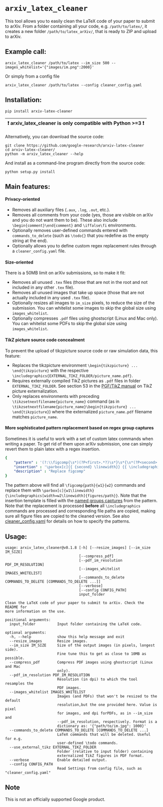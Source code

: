 # `arxiv_latex_cleaner`

This tool allows you to easily clean the LaTeX code of your paper to submit to
arXiv. From a folder containing all your code, e.g. `/path/to/latex/`, it
creates a new folder `/path/to/latex_arXiv/`, that is ready to ZIP and upload to
arXiv.

## Example call:

```console
arxiv_latex_cleaner /path/to/latex --im_size 500 --images_whitelist='{"images/im.png":2000}'
```

Or simply from a config file

```console
arxiv_latex_cleaner /path/to/latex --config cleaner_config.yaml
```

## Installation:

```console
pip install arxiv-latex-cleaner
```

| :exclamation:  arxiv_latex_cleaner is only compatible with Python >=3  :exclamation: |
|--------------------------------------------------------------------------------------|

Alternatively, you can download the source code:

```console
git clone https://github.com/google-research/arxiv-latex-cleaner
cd arxiv-latex-cleaner/
python -m arxiv_latex_cleaner --help
```

And install as a command-line program directly from the source code:

```console
python setup.py install
```

## Main features:

#### Privacy-oriented

*   Removes all auxiliary files (`.aux`, `.log`, `.out`, etc.).
*   Removes all comments from your code (yes, those are visible on arXiv and you
    do not want them to be). These also include `\begin{comment}\end{comment}`
    and `\iffalse\fi` environments.
*   Optionally removes user-defined commands entered with `commands_to_delete`
    (such as `\todo{}` that you redefine as the empty string at the end).
*   Optionally allows you to define custom regex replacement rules through a `cleaner_config.yaml` file.

#### Size-oriented

There is a 50MB limit on arXiv submissions, so to make it fit:

*   Removes all unused `.tex` files (those that are not in the root and not
    included in any other `.tex` file).
*   Removes all unused images that take up space (those that are not actually
    included in any used `.tex` file).
*   Optionally resizes all images to `im_size` pixels, to reduce the size of the
    submission. You can whitelist some images to skip the global size using
    `images_whitelist`.
*   Optionally compresses `.pdf` files using ghostscript (Linux and Mac only).
    You can whitelist some PDFs to skip the global size using
    `images_whitelist`.

#### TikZ picture source code concealment

To prevent the upload of tikzpicture source code or raw simulation
data, this feature:

*   Replaces the tikzpicture environment `\begin{tikzpicture} ... \end{tikzpicture}`
    with the respective `\includegraphics{EXTERNAL_TIKZ_FOLDER/picture_name.pdf}`.
*   Requires externally compiled TikZ pictures as `.pdf` files in folder `EXTERNAL_TIKZ_FOLDER`.
    See section 53 in the [PGF/TikZ manual](https://ctan.org/pkg/pgf?lang=en) on TikZ picture externalization.
*   Only replaces environments with preceding `\tikzsetnextfilename{picture_name}` command
    (as in `\tikzsetnextfilename{picture_name}\begin{tikzpicture} ... \end{tikzpicture}`) where
    the externalized `picture_name.pdf` filename matches `picture_name`.


#### More sophisticated pattern replacement based on regex group captures

Sometimes it is useful to work with a set of custom latex commands when writing a paper.
To get rid of them upon arXiv submission, one can simply revert them to plain latex with a regex insertion.

```yaml
{
    "pattern" : '(?:\\figcomp{\s*)(?P<first>.*?)\s*}\s*{\s*(?P<second>.*?)\s*}\s*{\s*(?P<third>.*?)\s*}',
    "insertion" : '\parbox[c]{{ {second} \linewidth}} {{ \includegraphics[width= {third} \linewidth]{{figures/{first} }} }}',
    "description" : "Replace figcomp"
}
```

The pattern above will find all `\figcomp{path}{w1}{w2}` commands and replace them with
`\parbox[c]{w1\linewidth}{\includegraphics[width=w2\linewidth]{figures/path}}`.
Note that the insertion template is filled with the [named groups captures](https://docs.python.org/3/library/re.html#regular-expression-examples) from the pattern.
Note that the replacement is processed **before** all `\includegraphics` commands are processed and corresponding file paths are copied, making sure all figure files are copied to the cleaned version.
See also [cleaner_config.yaml](cleaner_config.yaml) for details on how to specify the patterns.

## Usage:

```
usage: arxiv_latex_cleaner@v0.1.8 [-h] [--resize_images] [--im_size IM_SIZE]
                                  [--compress_pdf]
                                  [--pdf_im_resolution PDF_IM_RESOLUTION]
                                  [--images_whitelist IMAGES_WHITELIST]
                                  [--commands_to_delete COMMANDS_TO_DELETE [COMMANDS_TO_DELETE ...]]
                                  [--verbose]
                                  [--config CONFIG_PATH]
                                  input_folder

Clean the LaTeX code of your paper to submit to arXiv. Check the README for
more information on the use.

positional arguments:
  input_folder          Input folder containing the LaTeX code.

optional arguments:
  -h, --help            show this help message and exit
  --resize_images       Resize images.
  --im_size IM_SIZE     Size of the output images (in pixels, longest side).
                        Fine tune this to get as close to 10MB as possible.
  --compress_pdf        Compress PDF images using ghostscript (Linux and Mac
                        only).
  --pdf_im_resolution PDF_IM_RESOLUTION
                        Resolution (in dpi) to which the tool resamples the
                        PDF images.
  --images_whitelist IMAGES_WHITELIST
                        Images (and PDFs) that won't be resized to the default
                        resolution,but the one provided here. Value is pixel
                        for images, and dpi forPDFs, as in --im_size and
                        --pdf_im_resolution, respectively. Format is a
                        dictionary as: '{"path/to/im.jpg": 1000}'
  --commands_to_delete COMMANDS_TO_DELETE [COMMANDS_TO_DELETE ...]
                        LaTeX commands that will be deleted. Useful for e.g.
                        user-defined \todo commands.
  --use_external_tikz EXTERNAL_TIKZ_FOLDER
                        Folder (relative to input folder) containing
                        externalized TikZ figures in PDF format.
  --verbose             Enable detailed output.
  --config CONFIG_PATH  
                        Read Settings from config file, such as "cleaner_config.yaml"
```

## Note

This is not an officially supported Google product.

